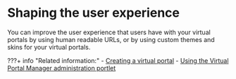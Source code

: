 # Shaping the user experience

You can improve the user experience that users have with your virtual portals by using human readable URLs, or by using custom themes and skins for your virtual portals.

<!--
-   **[Human readable URL mappings for virtual portals](../admin-system/advppln_shpux_urlmap.md)**  
You can provide human readable URLs for your users to access their virtual portals. For example, you can give each virtual portal a human readable URL, such as http://www.ibm.com:10039/wps/portal/tivoli. You can pass the human readable URL of a virtual portal to its users. They can then use it to access their virtual portal.
-   **[Individual themes and skins for each virtual portal](../admin-system/advppln_shpux_thmskn.md)**  
If you expose multiple virtual portals on a single portal installation, you can give each virtual portal its own look and feel for the user experience. -->


???+ info "Related information:"
    - [Creating a virtual portal](../../adm_vp_task/vp_adm_task/create_vp/index.md)
    - [Using the Virtual Portal Manager administration portlet](../../vp_mgr_portlet/advp_vpmgr_use.md)

